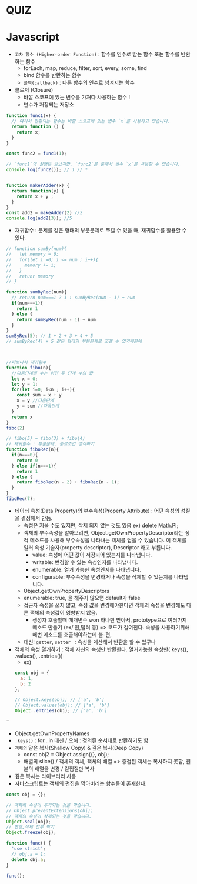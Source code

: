 # QUIZ


# Javascript
- `고차 함수 (Higher-order Function)` : 함수를 인수로 받는 함수 또는 함수를 반환하는 함수
  + forEach, map, reduce, filter, sort, every, some, find
  + bind 함수를 반환하는 함수
  + `콜백(callback)` : 다른 함수의 인수로 넘겨지는 함수
- 클로저 (Closure) 
  + 바깥 스코프에 있는 변수를 가져다 사용하는 함수 !
  + 변수가 저장되는 저장소
```js
function func1(x) {
  // 여기서 반환되는 함수는 바깥 스코프에 있는 변수 `x`를 사용하고 있습니다.
  return function () {
    return x;
  }
}

const func2 = func1(1);

// `func1`의 실행은 끝났지만, `func2`를 통해서 변수 `x`를 사용할 수 있습니다.
console.log(func2()); // 1 // *


function makerAdder(x) {
  return function(y) {
    return x + y ;
  }
}
const add2 = makeAdder(2) //2
console.log(add2(3)); //5
```
- 재귀함수 : 문제를 같은 형태의 부분문제로 쪼갤 수 있을 때, 재귀함수를 활용할 수 있다.
```js
// function sumBy(num){
//   let memory = 0;
//   for(let i =0; i <= num ; i++){
//     memory += i;
//   }
//   retunr memory
// }

function sumByRec(num){
  // return num===1 ? 1 : sumByRec(num - 1) + num
  if(num===1){
    return 1
  } else {
    return sumByRec(num - 1) + num
  }
}
sumByRec(5); // 1 + 2 + 3 + 4 + 5
// sumByRec(4) + 5 같은 형태의 부분문제로 쪼갤 수 있기때문에



//피보나치 재귀함수
function fibo(n){
  //다음단계의 수는 이전 두 단계 수의 합
  let x = 0;
  let y = 1;
  for(let i=0; i<n ; i++){
    const sum = x + y
    x = y //다음단계
    y = sum //다음단계
  }
  return x
}
fibo(2)

// fibo(5) = fibo(3) + fibo(4)
// 재귀함수 : 부분문제, 종료조건 생각하기
function fiboRec(n){
  if(n===0){
    return 0
  } else if(n===1){
    return 1
  } else {
    return fiboRec(n - 2) + fiboRec(n - 1);
  }
} 
fiboRec(7);
```
- 데이터 속성(Data Property)의 부수속성(Property Attribute) : 어떤 속성의 성질을 결정해서 만듬.
  + 속성은 지울 수도 있지만, 삭제 되지 않는 것도 있음 ex) delete Math.PI;
  + 객체의 부수속성을 알아보려면, Object.getOwnPropertyDescriptor라는 정적 메소드를 사용해 부수속성을 나타내는 객체를 얻을 수 있습니다. 이 객체를 일러 속성 기술자(property descriptor), Descriptor 라고 부릅니다. 
    * value: 속성에 어떤 값이 저장되어 있는지를 나타냅니다.
    *  writable: 변경할 수 있는 속성인지를 나타냅니다.
    *  enumerable: 열거 가능한 속성인지를 나타냅니다.
    *  configurable: 부수속성을 변경하거나 속성을 삭제할 수 있는지를 나타냅니다.
  + Object.getOwnPropertyDescriptors
  + enumerable: true, 을 해주지 않으면 default가 false
  + 접근자 속성을 쓰지 않고, 속성 값을 변경해야한다면 객체의 속성을 변경해도 다른 객체의 속성값이 영향받지 않음.
    * 생성자 호출할때 매개변수 won 하나만 받아서, prototype으로 여러가지 메소드 만들기 (ex/ 원,달러 등)
    => 코드가 길어진다. 속성을 사용하기위해 매번 메소드를 호출해야하는데 불-편, 
  + 대신! `getter`, `setter `  : 속성을 계산해서 반환을 할 수 있구나
- 객체의 속성 열거하기 : 객체 자신의 속성만 반환한다. 열거가능한 속성만(.keys(), .values(), .entries())
  + ex)
  ```js
  const obj = {
    a: 1,
    b: 2
  };

  // Object.keys(obj); // ['a', 'b']
  // Object.values(obj); // ['a', 'b']
  Object..entries(obj); // ['a', 'b']  
``
- Object.getOwnPropertyNames
- `.keys()` : for...in 대신 / 오해 : 정의된 순서대로 반환하기도 함
- `객체의` 얕은 복사(Shallow Copy) & 깊은 복사(Deep Copy)
  + const obj2 = Object.assign({}, obj);
  + 배열의 slice() / 객체의 객체, 객체의 배열 => 충첩된 객체는 복사하지 못함, 원본의 배열을 변경 / 겉껍질만 복사
- 깊은 복사는 라이브러리 사용
- 자바스크립트는 객체의 편집을 막아버리는 함수들이 존재한다.
```js
const obj = {};

// 객체에 속성이 추가되는 것을 막습니다.
// Object.preventExtensions(obj);
// 객체의 속성이 삭제되는 것을 막습니다.
Object.seal(obj);
// 변경,삭제 전부 막기
Object.freeze(obj);

function func() {
  'use strict';
  // obj.a = 1;
  delete obj.a;
}

func();
```